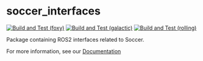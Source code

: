 # soccer_interfaces

[![Build and Test (foxy)](https://github.com/ijnek/soccer_interfaces/actions/workflows/build_and_test_foxy.yaml/badge.svg)](https://github.com/ijnek/soccer_interfaces/actions/workflows/build_and_test_foxy.yaml)
[![Build and Test (galactic)](https://github.com/ijnek/soccer_interfaces/actions/workflows/build_and_test_galactic.yaml/badge.svg)](https://github.com/ijnek/soccer_interfaces/actions/workflows/build_and_test_galactic.yaml)
[![Build and Test (rolling)](https://github.com/ijnek/soccer_interfaces/actions/workflows/build_and_test_rolling.yaml/badge.svg)](https://github.com/ijnek/soccer_interfaces/actions/workflows/build_and_test_rolling.yaml)

Package containing ROS2 interfaces related to Soccer.

For more information, see our [Documentation](https://soccer-interfaces.readthedocs.io/)